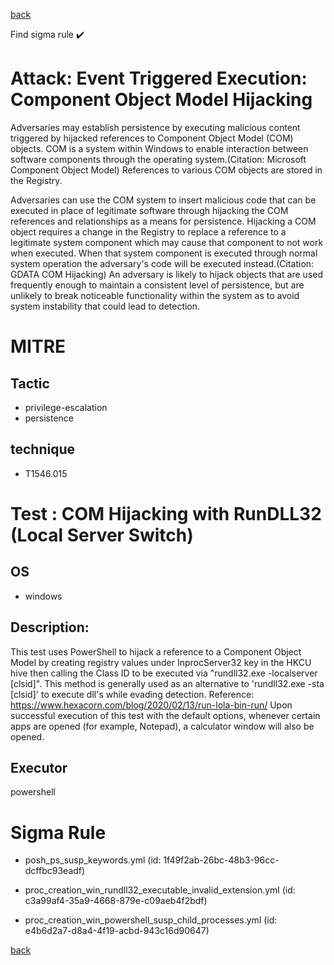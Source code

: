 
[back](../index.md)

Find sigma rule :heavy_check_mark: 

# Attack: Event Triggered Execution: Component Object Model Hijacking 

Adversaries may establish persistence by executing malicious content triggered by hijacked references to Component Object Model (COM) objects. COM is a system within Windows to enable interaction between software components through the operating system.(Citation: Microsoft Component Object Model)  References to various COM objects are stored in the Registry. 

Adversaries can use the COM system to insert malicious code that can be executed in place of legitimate software through hijacking the COM references and relationships as a means for persistence. Hijacking a COM object requires a change in the Registry to replace a reference to a legitimate system component which may cause that component to not work when executed. When that system component is executed through normal system operation the adversary's code will be executed instead.(Citation: GDATA COM Hijacking) An adversary is likely to hijack objects that are used frequently enough to maintain a consistent level of persistence, but are unlikely to break noticeable functionality within the system as to avoid system instability that could lead to detection. 

# MITRE
## Tactic
  - privilege-escalation
  - persistence


## technique
  - T1546.015


# Test : COM Hijacking with RunDLL32 (Local Server Switch)
## OS
  - windows


## Description:
This test uses PowerShell to hijack a reference to a Component Object Model by creating registry values under InprocServer32 key in the HKCU hive then calling the Class ID to be executed via "rundll32.exe -localserver [clsid]". 
This method is generally used as an alternative to 'rundll32.exe -sta [clsid]' to execute dll's while evading detection. 
Reference: https://www.hexacorn.com/blog/2020/02/13/run-lola-bin-run/
Upon successful execution of this test with the default options, whenever certain apps are opened (for example, Notepad), a calculator window will also be opened. 

## Executor
powershell

# Sigma Rule
 - posh_ps_susp_keywords.yml (id: 1f49f2ab-26bc-48b3-96cc-dcffbc93eadf)

 - proc_creation_win_rundll32_executable_invalid_extension.yml (id: c3a99af4-35a9-4668-879e-c09aeb4f2bdf)

 - proc_creation_win_powershell_susp_child_processes.yml (id: e4b6d2a7-d8a4-4f19-acbd-943c16d90647)



[back](../index.md)

